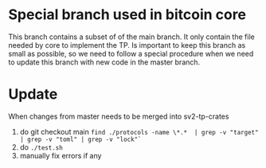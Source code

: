# Special branch used in bitcoin core

This branch contains a subset of of the main branch. It only contain the file needed by core to
implement the TP. Is important to keep this branch as small as possible, so we need to follow a
special procedure when we need to update this branch with new code in the master branch.

# Update
When changes from master needs to be merged into sv2-tp-crates
1. do git checkout main ``find ./protocols -name \*.*  | grep -v "target" | grep -v "toml" | grep -v "lock"` ``
2. do `./test.sh`
3. manually fix errors if any
